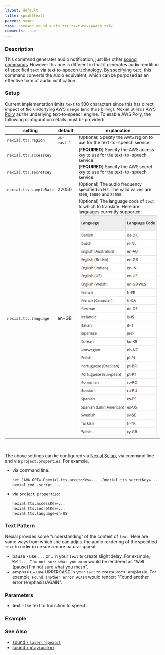 ```yaml
---
layout: default
title: speak(text)
parent: sound
tags: command sound audio tts text-to-speech talk
comments: true
---
```



### Description
This command generates audio notification, just like other [sound commands](index). However this one is different in 
that it generates audio rendition of specified `text` via text-to-speech technology. By specifying `text`, this command
converts the audio equivalent, which can be purposed as an effective form of audio notification.


### Setup
Current implementation limits `text` to 500 characters since this has direct impact of the underlying AWS usage 
(and thus billing). Nexial utilizes 
<a href="https://aws.amazon.com/polly/" class="external-link" link="nexial_target">AWS Polly</a> 
as the underlying text-to-speech engine. To enable AWS Polly, the following configuration details must be provided:

| setting               | default     | explanation |
|-----------------------|-------------|-------------|
|`nexial.tts.region`    | `us-east-1` | (Optional) Specify the AWS region to use for the text-to-speech service. |
|`nexial.tts.accessKey` |             | [**REQUIRED**] Specify the AWS access key to use for the text-to-speech service. |
|`nexial.tts.secretKey` |             | [**REQUIRED**] Specify the AWS secret key to use for the text-to-speech service. |
|`nexial.tts.sampleRate`| 22050       | (Optional) The audio frequency specified in Hz. The valid values are `8000`, `16000` and `22050`. |
|`nexial.tts.language`  | en-GB       | (Optional) The language code of `text` to which to translate. Here are languages currently supported:<br/> ![](image/speak_01.png) |

<br/>

The above settings can be configured via [Nexial Setup](../../userguide/BatchFiles#nexial-setup.cmd-/-nexial-setup.sh),
via command line and via `project.properties`. For example,

- via command line:
  ```batch 
  set JAVA_OPT=-Dnexial.tts.accessKey=... -Dnexial.tts.secretKey=...
  nexial.cmd -script ... ...
  ```
- via `project.properties`:
  ```properties
  nexial.tts.accessKey=...
  nexial.tts.secretKey=...
  nexial.tts.language=en-US
  ```

### Text Pattern
Nexial provides some "understanding" of the content of `text`. Here are some ways from which one can adjust the audio
rendering of the specified `text` in order to create a more natural appeal:

- pause - use `...` or `…` in your `text` to create slight delay. For example, `Well... I'm not sure what you mean` 
  would be rendered as "Well (pause) I'm not sure what you mean".
- emphasis - use UPPERCASE in your `text` to create vocal emphasis. For example, `Found another error AGAIN` would 
  render: "Found another error (emphasis)AGAIN".


### Parameters
- **text** - the text to transition to speech.


### Example


### See Also
- [sound &raquo; `laser(repeats)`](laser(repeats))
- [sound &raquo; `play(audio)`](play(audio))
